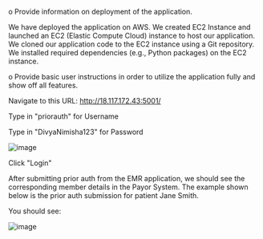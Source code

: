 o Provide information on deployment of the application.

We have deployed the application on AWS. We created EC2 Instance and launched an EC2 (Elastic Compute Cloud) instance to host our application. We cloned our application code to the EC2 instance using a Git repository. We installed required dependencies (e.g., Python packages) on the EC2 instance.

o Provide basic user instructions in order to utilize the application fully and show off all features.

Navigate to this URL: http://18.117.172.43:5001/

Type in "priorauth" for Username 

Type in "DivyaNimisha123" for Password 

![image](https://github.com/nimikuma1/Payor-App/assets/166041511/6d34e69c-263c-4de1-8631-1d1cb170065a)

Click "Login"

After submitting prior auth from the EMR application, we should see the corresponding member details in the Payor System. The example shown below is the prior auth submission for patient Jane Smith.

You should see:

![image](https://github.com/nimikuma1/Payor-App/assets/166041511/3495f6da-bcfe-4f6a-b168-e4f12017a074)


